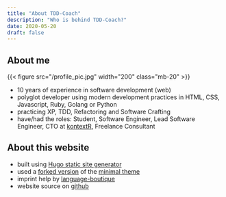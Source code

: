```yaml
---
title: "About TDD-Coach"
description: "Who is behind TDD-Coach?"
date: 2020-05-20
draft: false
---
```


## About me

{{< figure src="/profile_pic.jpg" width="200" class="mb-20" >}}

- 10 years of experience in software development (web)
- polyglot developer using modern development practices in HTML, CSS, Javascript, Ruby, Golang or Python
- practicing XP, TDD, Refactoring and Software Crafting
- have/had the roles: Student, Software Engineer, Lead Software Engineer, CTO at [kontextR](https://www.kontextr.com/), Freelance Consultant


## About this website

- built using [Hugo static site generator](https://gohugo.io/)
- used a [forked version](https://github.com/FQ400/minimal) of the [minimal theme](https://themes.gohugo.io/minimal/)
- imprint help by [language-boutique](https://language-boutique.com/lost-in-translation-full-reader/impressum-or-imprint.html)
- website source on [github](https://github.com/FQ400/tddcoach-site)

